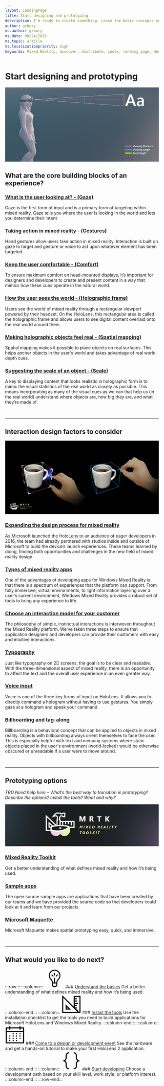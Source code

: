 ```yaml
---
layout: LandingPage
title: Start designing and prototyping
description: I’m ready to create something. Learn the basic concepts you need to begin designing and prototyping.
author: grbury 
ms.author: grbury
ms.date: 08/24/2019
ms.topic: article
ms.localizationpriority: high
keywords: Mixed Reality, discover, distribute, index, landing page, design, development, tutorials, sample apps, fundamentals, case studies, resources, HoloLens how-to, Open source projects
---
```


# Start designing and prototyping


![building blocks](images/text_in_unity_viewingangle.jpg)

## What are the core building blocks of an experience?

### [What is the user looking at? - (Gaze)](gaze.md)
Gaze is the first form of input and is a primary form of targeting within mixed reality. Gaze tells you where the user is looking in the world and lets you determine their intent

### [Taking action in mixed reality - (Gestures)](gestures.md)
Hand gestures allow users take action in mixed reality. Interaction is built on gaze to target and gesture or voice to act upon whatever element has been targeted.

### [Keep the user comfortable - (Comfort)](comfort.md)
To ensure maximum comfort on head-mounted displays, it’s important for designers and developers to create and present content in a way that mimics how these cues operate in the natural world.

### [How the user sees the world - (Holographic frame)](holographic-frame.md)
Users see the world of mixed reality through a rectangular viewport powered by their headset. On the HoloLens, this rectangular area is called the holographic frame and allows users to see digital content overlaid onto the real world around them.

### [Making holographic objects feel real - (Spatial mapping)](spatial-mapping.md)
Spatial mapping makes it possible to place objects on real surfaces. This helps anchor objects in the user's world and takes advantage of real world depth cues.

### [Suggesting the scale of an object - (Scale)](scale.md)
A key to displaying content that looks realistic in holographic form is to mimic the visual statistics of the real world as closely as possible. This means incorporating as many of the visual cues as we can that help us (in the real world) understand where objects are, how big they are, and what they’re made of.


<br>

---


## Interaction design factors to consider


![Interaction design factors](images/MRTK_BoundingBox_Main.png)


### [Expanding the design process for mixed reality](case-study-expanding-the-design-process-for-mixed-reality.md)

As Microsoft launched the HoloLens to an audience of eager developers in 2016, the team had already partnered with studios inside and outside of Microsoft to build the device’s launch experiences. These teams learned by doing, finding both opportunities and challenges in the new field of mixed reality design.

### [Types of mixed reality apps](types-of-mixed-reality-apps.md)

One of the advantages of developing apps for Windows Mixed Reality is that there is a spectrum of experiences that the platform can support. From fully immersive, virtual environments, to light information layering over a user’s current environment, Windows Mixed Reality provides a robust set of tools to bring any experience to life.

### [Choose an interaction model for your customer](interaction-fundamentals.md)

The philosophy of simple, instinctual interactions is interwoven throughout the Mixed Reality platform. We've taken three steps to ensure that application designers and developers can provide their customers with easy and intuitive interactions.

### [Typography](typography.md)

Just like typography on 2D screens, the goal is to be clear and readable. With the three-dimensional aspect of mixed reality, there is an opportunity to affect the text and the overall user experience in an even greater way.

### [Voice input](voice-input.md)

Voice is one of the three key forms of input on HoloLens. It allows you to directly command a hologram without having to use gestures. You simply gaze at a hologram and speak your command. 

### [Billboarding and tag-along](billboarding-and-tag-along.md)

Billboarding is a behavioral concept that can be applied to objects in mixed reality. Objects with billboarding always orient themselves to face the user. This is especially helpful with text and menuing systems where static objects placed in the user's environment (world-locked) would be otherwise obscured or unreadable if a user were to move around.


<br>


---

## Prototyping options

*TBD Need help here – What’s the best way to transition in prototyping? Describe the options? Install the tools? What and why?*


[![Mixed Reality Toolkit logo](images/mrtklogo-1000px.png)](https://microsoft.github.io/MixedRealityToolkit-Unity/Documentation/GettingStartedWithTheMRTK.html)

### [Mixed Reality Toolkit](https://microsoft.github.io/MixedRealityToolkit-Unity/Documentation/GettingStartedWithTheMRTK.html)

Get a better understanding of what defines mixed reality and how it’s being used.


### [Sample apps](tutorials.md#open-source-sample-apps)

The open source sample apps are applications that have been created by our teams and we have provided the source code so that developers could look at it and learn from our projects. 


### [Microsoft Maquette](https://www.maquette.ms/)

Microsoft Maquette makes spatial prototyping easy, quick, and immersive.


<br>

---



## What would you like to do next?


:::row:::
    :::column:::
       ![Understand the basics](images/icon-lightbulb.jpg)
        ### [Understand the basics](index.md#understand-the-basics)
        Get a better understanding of what defines mixed reality and how it’s being used.
    :::column-end:::
    :::column:::
        ![Install the tools](images/icon-design.jpg)
         ### [Install the tools](quick-start-creating.md)
        Use the installation checklist to get the tools you need to build applications for Microsoft HoloLens and Windows Mixed Reality.
    :::column-end:::
    :::column:::
        ![Come to a design or development event](images/icon-calendar.jpg)
         ### [Come to a design or development event](sf-academy-events.md)
        See the hardware and get a hands-on tutorial to make your first HoloLens 2 application.
    :::column-end:::
    :::column:::
        ![Start developing](images/icon-developer.jpg)
         ### [Start developing](development.md)
        Choose a development path based on your skill level, work style. or platform interest.
    :::column-end:::
:::row-end:::



